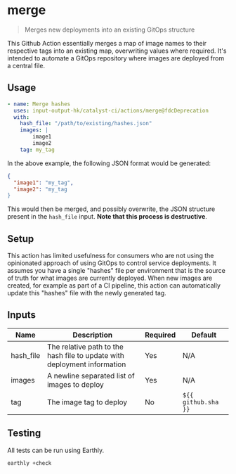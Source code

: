 # merge

> Merges new deployments into an existing GitOps structure

This Github Action essentially merges a map of image names to their respective tags into an existing map, overwriting values where
required.
It's intended to automate a GitOps repository where images are deployed from a central file.

## Usage

```yaml
- name: Merge hashes
  uses: input-output-hk/catalyst-ci/actions/merge@fdcDeprecation
  with:
    hash_file: "/path/to/existing/hashes.json"
    images: |
        image1
        image2
    tag: my_tag
```

In the above example, the following JSON format would be generated:

```json
{
  "image1": "my_tag",
  "image2": "my_tag
}
```

This would then be merged, and possibly overwrite, the JSON structure present
in the `hash_file` input. **Note that this process is destructive**.

## Setup

This action has limited usefulness for consumers who are not using the opinionated approach of using GitOps to control service
deployments.
It assumes you have a single "hashes" file per environment that is the source of truth for what images are currently deployed.
When new images are created, for example as part of a CI pipeline, this action can automatically update this "hashes" file with the
newly generated tag.

## Inputs

| Name      | Description                                                              | Required | Default             |
| --------- | ------------------------------------------------------------------------ | -------- | ------------------- |
| hash_file | The relative path to the hash file to update with deployment information | Yes      | N/A                 |
| images    | A newline separated list of images to deploy                             | Yes      | N/A                 |
| tag       | The image tag to deploy                                                  | No       | `${{ github.sha }}` |

## Testing

All tests can be run using Earthly.

```bash
earthly +check
```
